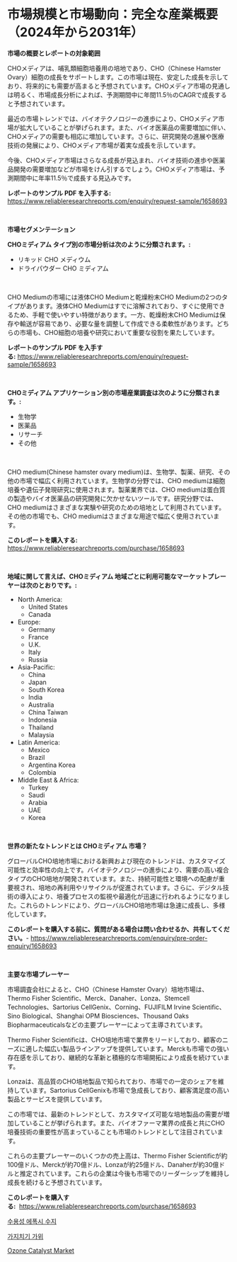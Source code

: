 <p><h1>市場規模と市場動向：完全な産業概要（2024年から2031年）</h1></p><p><strong>市場の概要とレポートの対象範囲</strong></p>
<p><p>CHOメディアは、哺乳類細胞培養用の培地であり、CHO（Chinese Hamster Ovary）細胞の成長をサポートします。この市場は現在、安定した成長を示しており、将来的にも需要が高まると予想されています。CHOメディア市場の見通しは明るく、市場成長分析によれば、予測期間中に年間11.5％のCAGRで成長すると予想されています。</p><p>最近の市場トレンドでは、バイオテクノロジーの進歩により、CHOメディア市場が拡大していることが挙げられます。また、バイオ医薬品の需要増加に伴い、CHOメディアの需要も相応に増加しています。さらに、研究開発の進展や医療技術の発展により、CHOメディア市場が着実な成長を示しています。</p><p>今後、CHOメディア市場はさらなる成長が見込まれ、バイオ技術の進歩や医薬品開発の需要増加などが市場をけん引するでしょう。CHOメディア市場は、予測期間中に年率11.5％で成長する見込みです。</p></p>
<p><strong>レポートのサンプル PDF を入手する:</strong> <a href="https://www.reliableresearchreports.com/enquiry/request-sample/1658693">https://www.reliableresearchreports.com/enquiry/request-sample/1658693</a></p>
<p>&nbsp;</p>
<p><strong>市場セグメンテーション</strong></p>
<p><strong>CHOミディアム タイプ別の市場分析は次のように分類されます。:</strong></p>
<p><ul><li>リキッド CHO メディウム</li><li>ドライパウダー CHO ミディアム</li></ul></p>
<p>&nbsp;</p>
<p><p>CHO Mediumの市場には液体CHO Mediumと乾燥粉末CHO Mediumの2つのタイプがあります。液体CHO Mediumはすでに溶解されており、すぐに使用できるため、手軽で使いやすい特徴があります。一方、乾燥粉末CHO Mediumは保存や輸送が容易であり、必要な量を調整して作成できる柔軟性があります。どちらの市場も、CHO細胞の培養や研究において重要な役割を果たしています。</p></p>
<p><strong>レポートのサンプル PDF を入手する:</strong>&nbsp;<a href="https://www.reliableresearchreports.com/enquiry/request-sample/1658693">https://www.reliableresearchreports.com/enquiry/request-sample/1658693</a></p>
<p>&nbsp;</p>
<p><strong> CHOミディアム アプリケーション別の市場産業調査は次のように分類されます。:</strong></p>
<p><ul><li>生物学</li><li>医薬品</li><li>リサーチ</li><li>その他</li></ul></p>
<p>&nbsp;</p>
<p><p>CHO medium(Chinese hamster ovary medium)は、生物学、製薬、研究、その他の市場で幅広く利用されています。生物学の分野では、CHO mediumは細胞培養や遺伝子発現研究に使用されます。製薬業界では、CHO mediumは蛋白質の製造やバイオ医薬品の研究開発に欠かせないツールです。研究分野では、CHO mediumはさまざまな実験や研究のための培地として利用されています。その他の市場でも、CHO mediumはさまざまな用途で幅広く使用されています。</p></p>
<p><strong>このレポートを購入する:</strong>&nbsp; <a href="https://www.reliableresearchreports.com/purchase/1658693">https://www.reliableresearchreports.com/purchase/1658693</a></p>
<p>&nbsp;</p>
<p><strong>地域に関して言えば、CHOミディアム 地域ごとに利用可能なマーケットプレーヤーは次のとおりです。:</strong></p>
<p><ul>
    <li>
        North America:
        <ul>
            <li>United States</li>
            <li>Canada</li>
        </ul>
    </li>
    <li>
        Europe:
        <ul>
            <li>Germany</li>
            <li>France</li>
            <li>U.K.</li>
            <li>Italy</li>
            <li>Russia</li>
        </ul>
    </li>
    <li>
        Asia-Pacific:
        <ul>
            <li>China</li>
            <li>Japan</li>
            <li>South Korea</li>
            <li>India</li>
            <li>Australia</li>
            <li>China Taiwan</li>
            <li>Indonesia</li>
            <li>Thailand</li>
            <li>Malaysia</li>
        </ul>
    </li>
    <li>
        Latin America:
        <ul>
            <li>Mexico</li>
            <li>Brazil</li>
            <li>Argentina Korea</li>
            <li>Colombia</li>
        </ul>
    </li>
    <li>
        Middle East & Africa:
        <ul>
            <li>Turkey</li>
            <li>Saudi</li>
            <li>Arabia</li>
            <li>UAE</li>
            <li>Korea</li>
        </ul>
    </li>
    </ul></p>
<p>&nbsp;</p>
<p><strong>世界の新たなトレンドとは CHOミディアム 市場？</strong></p>
<p><p>グローバルCHO培地市場における新興および現在のトレンドは、カスタマイズ可能性と効率性の向上です。バイオテクノロジーの進歩により、需要の高い複合タイプのCHO培地が開発されています。また、持続可能性と環境への配慮が重要視され、培地の再利用やリサイクルが促進されています。さらに、デジタル技術の導入により、培養プロセスの監視や最適化が迅速に行われるようになりました。これらのトレンドにより、グローバルCHO培地市場は急速に成長し、多様化しています。</p></p>
<p><strong>このレポートを購入する前に、質問がある場合は問い合わせるか、共有してください。</strong>- <a href="https://www.reliableresearchreports.com/enquiry/pre-order-enquiry/1658693">https://www.reliableresearchreports.com/enquiry/pre-order-enquiry/1658693</a></p>
<p>&nbsp;</p>
<p><strong>主要な市場プレーヤー</strong></p>
<p><p>市場調査会社によると、CHO（Chinese Hamster Ovary）培地市場は、Thermo Fisher Scientific、Merck、Danaher、Lonza、Stemcell Technologies、Sartorius CellGenix、Corning、FUJIFILM Irvine Scientific、Sino Biological、Shanghai OPM Biosciences、Thousand Oaks Biopharmaceuticalsなどの主要プレーヤーによって主導されています。</p><p>Thermo Fisher Scientificは、CHO培地市場で業界をリードしており、顧客のニーズに適した幅広い製品ラインアップを提供しています。Merckも市場での強い存在感を示しており、継続的な革新と積極的な市場開拓により成長を続けています。</p><p>Lonzaは、高品質のCHO培地製品で知られており、市場での一定のシェアを維持しています。Sartorius CellGenixも市場で急成長しており、顧客満足度の高い製品とサービスを提供しています。</p><p>この市場では、最新のトレンドとして、カスタマイズ可能な培地製品の需要が増加していることが挙げられます。また、バイオファーマ業界の成長と共にCHO培養技術の重要性が高まっていることも市場のトレンドとして注目されています。</p><p>これらの主要プレーヤーのいくつかの売上高は、Thermo Fisher Scientificが約100億ドル、Merckが約70億ドル、Lonzaが約25億ドル、Danaherが約30億ドルと推定されています。これらの企業は今後も市場でのリーダーシップを維持し成長を続けると予想されています。</p></p>
<p><strong>このレポートを購入する:</strong>&nbsp;&nbsp;<a href="https://www.reliableresearchreports.com/purchase/1658693">https://www.reliableresearchreports.com/purchase/1658693</a></p>
<p><p><a href="https://medium.com/@kenyonjohns/%EC%88%98%EC%A4%91-%EC%97%90%ED%8F%AD%EC%8B%9C-%EC%88%98%EC%A7%80-%EC%8B%9C%EC%9E%A5-%EA%B7%9C%EB%AA%A8-%EC%8B%9C%EC%9E%A5-%EC%A0%84%EB%A7%9D-%EB%B0%8F-%EC%8B%9C%EC%9E%A5-%EC%98%88%EC%B8%A1-2024%EB%85%84%EB%B6%80%ED%84%B0-2031%EB%85%84%EA%B9%8C%EC%A7%80-e6cf42af7706">수용성 에폭시 수지</a></p><p><a href="https://medium.com/@fabiancobuc20222022/%EA%B0%80%EC%A7%80%EC%B9%98%EA%B8%B0-%EA%B0%80%EC%9C%84-%EC%8B%9C%EC%9E%A5-%EA%B7%9C%EB%AA%A8%EB%8A%94-%EA%B8%80%EB%A1%9C%EB%B2%8C-%EC%82%B0%EC%97%85%EC%97%90%EC%84%9C-%EC%B5%9C%EC%A0%81%EC%9D%98-%EB%A7%88%EC%BC%80%ED%8C%85-%EC%B1%84%EB%84%90%EC%9D%84-%EB%B3%B4%EC%97%AC%EC%A4%8D%EB%8B%88%EB%8B%A4-69dbb5e85ad1">가지치기 가위</a></p><p><a href="https://extreme-scabiosa-c81.notion.site/Ozone-Catalyst-Market-Size-Market-Share-and-Global-Market-Analysis-Report-2024-2031-13cc00f936104a93a1bfd5dc228995aa">Ozone Catalyst Market</a></p></p>